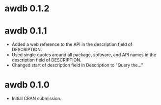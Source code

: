 # awdb 0.1.2

# awdb 0.1.1

* Added a web reference to the API in the description field of DESCRIPTION.  
* Used single quotes around all package, software, and API names in the 
  description field of DESCRIPTION.
* Changed start of description field in Description to "Query the..."  

# awdb 0.1.0

* Initial CRAN submission.
